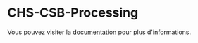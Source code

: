 # CHS-CSB-Processing

Vous pouvez visiter la [documentation](https://chs-csb-processing.readthedocs.io/fr/latest/) pour plus d'informations.